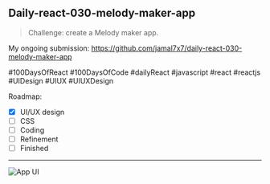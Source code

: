## Daily-react-030-melody-maker-app

> Challenge: create a Melody maker app.

My ongoing submission: https://github.com/jamal7x7/daily-react-030-melody-maker-app

#100DaysOfReact #100DaysOfCode #dailyReact #javascript #react #reactjs #UIDesign #UIUX #UIUXDesign

Roadmap:

- [x] UI/UX design
- [ ] CSS
- [ ] Coding
- [ ] Refinement
- [ ] Finished

---

![App UI](src/images/daily-react-030-melody-maker-app.png?raw=true "App UI")


